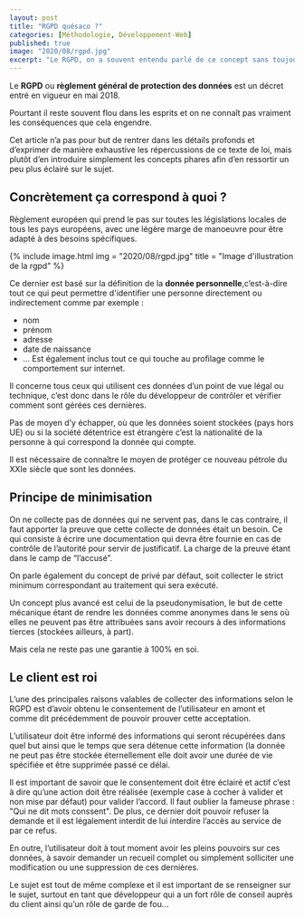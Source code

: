 ```yaml
---
layout: post
title: "RGPD quésaco ?"
categories: [Méthodologie, Développement-Web]
published: true
image: "2020/08/rgpd.jpg"
excerpt: "Le RGPD, on a souvent entendu parlé de ce concept sans toujours vraiment savoir de quoi il en retourne. Introduisons le sujet pour connaître les conséquences."
---
```


Le **RGPD** ou **règlement général de protection des données** est un décret entré en vigueur en mai 2018. 

Pourtant il reste souvent flou dans les esprits et on ne connaît pas vraiment les conséquences que cela engendre. 

Cet article n’a pas pour but de rentrer dans les détails profonds et d’exprimer de manière exhaustive les répercussions de ce texte de loi, mais plutôt d’en introduire simplement les concepts phares afin d’en ressortir un peu plus éclairé sur le sujet. 

## Concrètement ça correspond à quoi ? 

Règlement européen qui prend le pas sur toutes les législations locales de tous les pays européens, avec une légère marge de manoeuvre pour être adapté à des besoins spécifiques. 

{% include image.html img = "2020/08/rgpd.jpg" title = "Image d'illustration de la rgpd" %}

Ce dernier est basé sur la définition de la **donnée personnelle**,c’est-à-dire tout ce qui peut permettre d'identifier une personne directement ou indirectement comme par exemple : 
- nom 
- prénom
- adresse
- date de naissance 
- ...
Est également inclus tout ce qui touche au profilage comme le comportement sur internet.

Il concerne tous ceux qui utilisent ces données d’un point de vue légal ou technique, c’est donc dans le rôle du développeur de contrôler et vérifier comment sont gérées ces dernières. 

Pas de moyen d’y échapper, où que les données soient stockées (pays hors UE) ou si la société détentrice est étrangère c’est la nationalité de la personne à qui correspond la donnée qui compte. 

Il est nécessaire de connaître le moyen de protéger ce nouveau pétrole du XXIe siècle que sont les données. 

## Principe de minimisation

On ne collecte pas de données qui ne servent pas, dans le cas contraire, il faut apporter la preuve que cette collecte de données était un besoin. Ce qui consiste à écrire une documentation qui devra être fournie en cas de contrôle de l’autorité pour servir de justificatif. La charge de la preuve étant dans le camp de “l’accusé”.

On parle également du concept de privé par défaut, soit collecter le strict minimum correspondant au traitement qui sera exécuté. 

Un concept plus avancé est celui de la pseudonymisation, le but de cette mécanique étant de rendre les données comme anonymes dans le sens où elles ne peuvent pas être attribuées sans avoir recours à des informations tierces (stockées ailleurs, à part). 

Mais cela ne reste pas une garantie à 100% en soi. 

## Le client est roi 

L’une des principales raisons valables de collecter des informations selon le RGPD est d’avoir obtenu le consentement de l’utilisateur en amont et comme dit précédemment de pouvoir prouver cette acceptation. 

L’utilisateur doit être informé des informations qui seront récupérées dans quel but ainsi que le temps que sera détenue cette information (la donnée ne peut pas être stockée éternellement elle doit avoir une durée de vie spécifiée et être supprimée passé ce délai. 

Il est important de savoir que le consentement doit être éclairé et actif c’est à dire qu’une action doit être réalisée (exemple case à cocher à valider et non mise par défaut) pour valider l’accord. Il faut oublier la fameuse phrase : "Qui ne dit mots conssent". 
De plus, ce dernier doit pouvoir refuser la demande et il est légalement interdit de lui interdire l’accès au service de par ce refus. 

En outre, l’utilisateur doit à tout moment avoir les pleins pouvoirs sur ces données, à savoir demander un recueil complet ou simplement solliciter une modification ou une suppression de ces dernières. 

Le sujet est tout de même complexe et il est important de se renseigner sur le sujet, surtout en tant que développeur qui a un fort rôle de conseil auprès du client ainsi qu’un rôle de garde de fou… 
